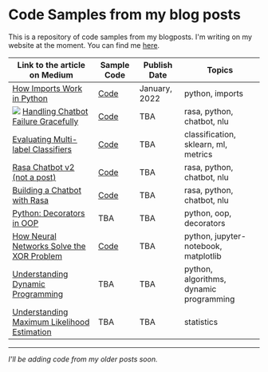 # Code Samples from my blog posts

This is a repository of code samples from my blogposts. I'm writing on my website at the moment. You can find me [here](https://ivanocampo.com).

| Link to the article on Medium  | Sample Code | Publish Date | Topics |
| ------------- | ------------- | ------------ | ------------ |
| [How Imports Work in Python](https://ivanocampo.com)  | [Code](./PythonImportExample)  | January, 2022| python, imports |
| ![](https://img.shields.io/badge/NEW-success/?style=flat-square) [Handling Chatbot Failure Gracefully](https://ivanocampo.com) | [Code](./FallbackExample) | TBA | rasa, python, chatbot, nlu |
| [Evaluating Multi-label Classifiers](https://ivanocampo.com) | [Code](./MetricsMultilabel) | TBA| classification, sklearn, ml, metrics |
| [Rasa Chatbot v2 (not a post)](https://ivanocampo.com)| [Code](https://ivanocampo.com) | TBA | rasa, python, chatbot, nlu |
| [Building a Chatbot with Rasa](https://ivanocampo.com)  | [Code](./RasaChatbot) | TBA | rasa, python, chatbot, nlu |
| [Python: Decorators in OOP](https://ivanocampo.com)  | TBA | TBA | python, oop, decorators |
| [How Neural Networks Solve the XOR Problem](https://ivanocampo.com)  | [Code](./XOR_Perceptron) | TBA | python, jupyter-notebook, matplotlib |
| [Understanding Dynamic Programming](https://ivanocampo.com)  | TBA | TBA | python, algorithms, dynamic programming |
| [Understanding Maximum Likelihood Estimation](https://ivanocampo.com)  | TBA | TBA | statistics |



---

*I'll be adding code from my older posts soon.*

